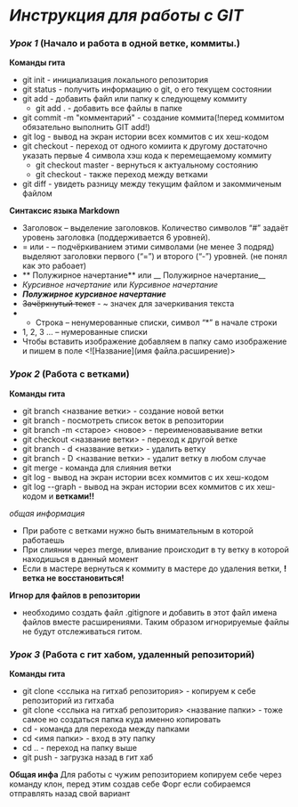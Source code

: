 # *Инструкция для работы с GIT*

### ***Урок 1*** (Начало и работа в одной ветке, коммиты.)
**Команды гита**
* git init - инициализация локального репозитория
* git status - получить информацию о git, о его текущем состоянии
* git add - добавить файл или папку к следующему коммиту
  * git add . - добавить все файлы в папке
* git commit -m "комментарий" - создание коммита(!перед коммитом обязательно выполнить GIT add!)
* git log - вывод на экран истории всех коммитов с их хеш-кодом
* git checkout - переход от одного комиита к другому  достаточно указать первые 4 символа хэш кода к перемещаемому коммиту
  * git checkout master - вернуться к актуальному состоянию
  * git checkout - также переход между ветками
* git diff - увидеть разницу между текущим файлом и закоммиченым файлом

**Синтаксис языка Markdown**
* Заголовок – выделение заголовков. Количество символов “#” задаёт уровень заголовка
(поддерживается 6 уровней).
* = или - – подчёркиванием этими символами (не менее 3 подряд) выделяют заголовки первого (“=”) и второго (“-”) уровней. (не понял как это рабоает)
* ** Полужирное начертание** или __ Полужирное начертание__
* *Курсивное начертание* или _Курсивное начертание_
* ***Полужирное курсивное начертание***
* ~~Зачёркнутый текст~~ - ~ значек для зачеркивания текста
* * Строка – ненумерованные списки, символ “*” в начале строки
* 1, 2, 3 … – нумерованные списки
* Чтобы вставить изображение добавляем в папку само изображение и  пишем в поле  <![Название](имя файла.расширение)>



### ***Урок 2*** (Работа с ветками)
**Команды гита**
* git branch <название ветки> - создание новой ветки
* git branch - посмотреть список веток в репозитории
 * git branch -m <старое> <новое> - переименовавывание ветки
* git checkout <название ветки> - переход к другой ветке
* git branch - d <название ветки> - удалить ветку
 * git branch - D <название ветки> - удалит ветку в любом случае
* git merge - команда для слияния ветки
* git log - вывод на экран истории всех коммитов с их хеш-кодом
 * git log --graph -  вывод на экран истории всех коммитов с их хеш-кодом и **ветками!!**

*общая информация*

  * При работе с ветками нужно быть внимательным в которой работаешь
  * При слиянии через merge, вливание происходит в ту ветку в которой находишься в данный момент
  * Если в мастере вернуться к коммиту в мастере до удаления ветки, **!ветка не восстановиться!**

**Игнор для файлов в репозитории**
  * необходимо создать файл .gitignore и добавить в этот файл имена файлов вместе расширениями. Таким образом игнорируемые файлы не будут отслеживаться гитом.
  


### ***Урок 3*** (Работа с гит хабом, удаленный репозиторий)
**Команды гита**
* git clone <сслыка на гитхаб репозитория> - копируем к себе репозиторий из гитхаба
 * git clone <сслыка на гитхаб репозитория> <название папки> - тоже самое но создаться папка куда именно копировать
* cd - команда для перехода между папками
 * cd <имя папки> - вход в эту папку
 * сd .. - переход на папку выше
* git push - загрузка назад в гит хаб

**Общая инфа**
Для работы с чужим репозиторием копируем себе через команду клон, перед этим создав себе Форг если собираемся отправлять назад свой вариант
